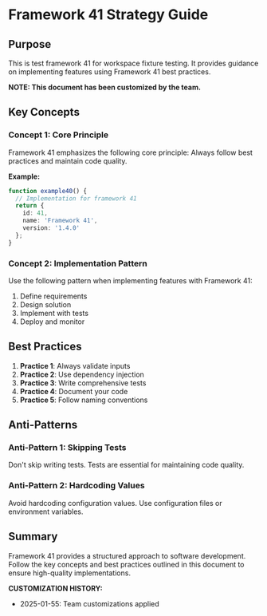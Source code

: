 # Framework 41 Strategy Guide

## Purpose

This is test framework 41 for workspace fixture testing. It provides guidance on implementing features using Framework 41 best practices.

**NOTE: This document has been customized by the team.**


## Key Concepts

### Concept 1: Core Principle

Framework 41 emphasizes the following core principle: Always follow best practices and maintain code quality.

**Example:**
```typescript
function example40() {
  // Implementation for framework 41
  return {
    id: 41,
    name: 'Framework 41',
    version: '1.4.0'
  };
}
```

### Concept 2: Implementation Pattern

Use the following pattern when implementing features with Framework 41:

1. Define requirements
2. Design solution
3. Implement with tests
4. Deploy and monitor

## Best Practices

1. **Practice 1**: Always validate inputs
2. **Practice 2**: Use dependency injection
3. **Practice 3**: Write comprehensive tests
4. **Practice 4**: Document your code
5. **Practice 5**: Follow naming conventions

## Anti-Patterns

### Anti-Pattern 1: Skipping Tests

Don't skip writing tests. Tests are essential for maintaining code quality.

### Anti-Pattern 2: Hardcoding Values

Avoid hardcoding configuration values. Use configuration files or environment variables.

## Summary

Framework 41 provides a structured approach to software development. Follow the key concepts and best practices outlined in this document to ensure high-quality implementations.


**CUSTOMIZATION HISTORY:**
- 2025-01-55: Team customizations applied

